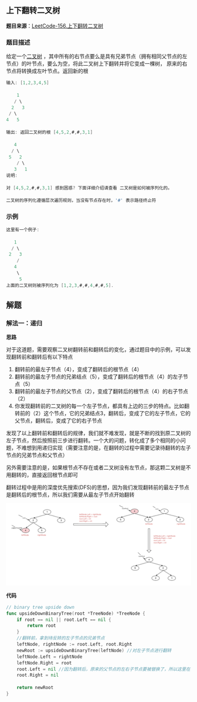 ## 上下翻转二叉树

**题目来源**：[LeetCode-156.上下翻转二叉树](https://blog.csdn.net/xiaobailaji/article/details/118762339)

### 题目描述

给定一个[二叉树](https://so.csdn.net/so/search?from=pc_blog_highlight&q=%E4%BA%8C%E5%8F%89%E6%A0%91) ，其中所有的右节点要么是具有兄弟节点（拥有相同父节点的左节点）的叶节点，要么为空，将此二叉树上下翻转并将它变成一棵树， 原来的右节点将转换成左叶节点。返回新的根

```go
输入: [1,2,3,4,5]

    1
   / \
  2   3
 / \
4   5

输出: 返回二叉树的根 [4,5,2,#,#,3,1]

   4
  / \
 5   2
    / \
   3   1  
说明:

对 [4,5,2,#,#,3,1] 感到困惑? 下面详细介绍请查看 二叉树是如何被序列化的。

二叉树的序列化遵循层次遍历规则，当没有节点存在时，'#' 表示路径终止符
```

### 示例

```go
这里有一个例子:

   1
  / \
 2   3
    /
   4
    \
     5
上面的二叉树则被序列化为 [1,2,3,#,#,4,#,#,5].
```

## 解题

### 解法一：递归

**思路**

对于这道题，需要观察二叉树翻转前和翻转后的变化，通过题目中的示例，可以发现翻转前和翻转后有以下特点

1. 翻转前的最左子节点（4），变成了翻转后的根节点（4）
2. 翻转前的最左子节点的兄弟结点（5），变成了翻转后的根节点（4）的左子节点（5）
3. 翻转前的最左子节点的父节点（2），变成了翻转后的根节点（4）的右子节点（2）
4. 你发现翻转前的二叉树的每一个左子节点，都具有上边的三步的特点。比如翻转前的（2）这个节点，它的兄弟结点3，翻转后，变成了它的左子节点，它的父节点，翻转后，变成了它的右子节点

发现了以上翻转前和翻转后的规律，我们就不难发现，就是不断的找到原二叉树的左子节点，然后按照前三步进行翻转。一个大的问题，转化成了多个相同的小问题，不难想到用递归实现（需要注意的是，在翻转的过程中需要记录待翻转的左子节点的兄弟节点和父节点）

另外需要注意的是，如果根节点不存在或者二叉树没有左节点，那这颗二叉树是不用翻转的，直接返回根节点即可

翻转过程中是用的深度优先搜索(DFS)的思想，因为我们发现翻转前的最左子节点是翻转后的根节点，所以我们需要从最左子节点开始翻转

![image](https://github.com/Rain-Life/algorithm-go/blob/master/photos/BinaryTree/156/156-1.png)

**代码**

```go
// binary tree upside down
func upsideDownBinaryTree(root *TreeNode) *TreeNode {
	if root == nil || root.Left == nil {
		return root
	}
	//翻转前，拿到待反转的左子节点的兄弟节点
	leftNode, rightNode := root.Left, root.Right
	newRoot := upsideDownBinaryTree(leftNode) //对左子节点进行翻转
	leftNode.Left = rightNode
	leftNode.Right = root
	root.Left = nil //因为翻转后，原来的父节点的左右子节点要被替换了，所以这里在当前的左右子节点被处理后，将其置空
	root.Right = nil

	return newRoot
}
```